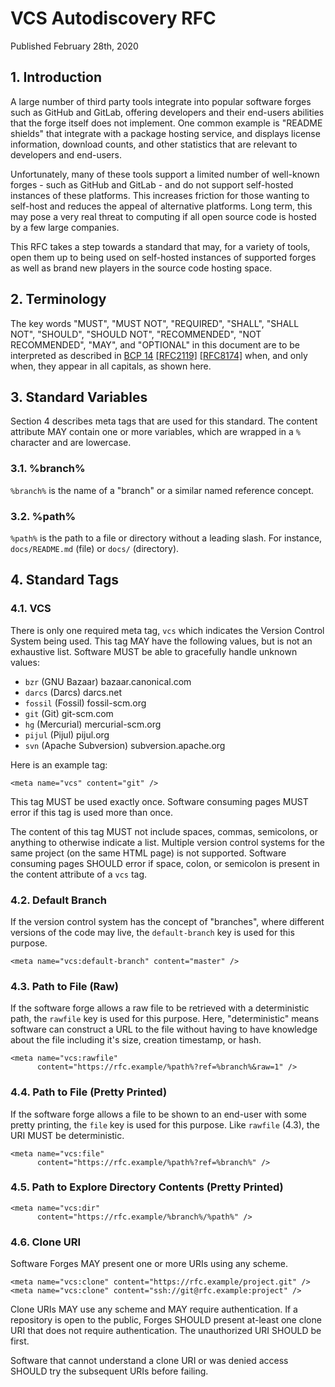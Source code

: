 # VCS Autodiscovery RFC

Published February 28th, 2020

## 1. Introduction

A large number of third party tools integrate into popular software forges such
as GitHub and GitLab, offering developers and their end-users abilities that
the forge itself does not implement. One common example is "README shields"
that integrate with a package hosting service, and displays license
information, download counts, and other statistics that are relevant to
developers and end-users.

Unfortunately, many of these tools support a limited number of well-known
forges - such as GitHub and GitLab - and do not support self-hosted instances
of these platforms. This increases friction for those wanting to self-host and
reduces the appeal of alternative platforms. Long term, this may pose a very
real threat to computing if all open source code is hosted by a few large
companies.

This RFC takes a step towards a standard that may, for a variety of tools, open
them up to being used on self-hosted instances of supported forges as well as
brand new players in the source code hosting space.

## 2. Terminology

The key words "MUST", "MUST NOT", "REQUIRED", "SHALL", "SHALL NOT", "SHOULD",
"SHOULD NOT", "RECOMMENDED", "NOT RECOMMENDED", "MAY", and "OPTIONAL" in this
document are to be interpreted as described in
[BCP 14](https://tools.ietf.org/html/bcp14)
[[RFC2119]](https://tools.ietf.org/html/rfc2119)
[[RFC8174]](https://tools.ietf.org/html/rfc8174)
when, and only when, they appear in all capitals, as shown here.

## 3. Standard Variables

Section 4 describes meta tags that are used for this standard. The content
attribute MAY contain one or more variables, which are wrapped in a `%`
character and are lowercase.

### 3.1. %branch%

`%branch%` is the name of a "branch" or a similar named reference concept.

### 3.2. %path%

`%path%` is the path to a file or directory without a leading slash. For
instance, `docs/README.md` (file) or `docs/` (directory).

## 4. Standard Tags

### 4.1. VCS

There is only one required meta tag, `vcs` which indicates the Version
Control System being used. This tag MAY have the following values, but is not
an exhaustive list. Software MUST be able to gracefully handle unknown values:

* `bzr`    (GNU Bazaar)        bazaar.canonical.com
* `darcs`  (Darcs)             darcs.net
* `fossil` (Fossil)            fossil-scm.org
* `git`    (Git)               git-scm.com
* `hg`     (Mercurial)         mercurial-scm.org
* `pijul`  (Pijul)             pijul.org
* `svn`    (Apache Subversion) subversion.apache.org

Here is an example tag:

    <meta name="vcs" content="git" />

This tag MUST be used exactly once. Software consuming pages MUST error if this
tag is used more than once.

The content of this tag MUST not include spaces, commas, semicolons, or
anything to otherwise indicate a list. Multiple version control systems for the
same project (on the same HTML page) is not supported. Software consuming pages
SHOULD error if space, colon, or semicolon is present in the content attribute
of a `vcs` tag.

### 4.2. Default Branch

If the version control system has the concept of "branches", where different
versions of the code may live, the `default-branch` key is used for this
purpose.

    <meta name="vcs:default-branch" content="master" />

### 4.3. Path to File (Raw)

If the software forge allows a raw file to be retrieved with a deterministic
path, the `rawfile` key is used for this purpose. Here, "deterministic"
means software can construct a URL to the file without having to have knowledge
about the file including it's size, creation timestamp, or hash.

    <meta name="vcs:rawfile"
          content="https://rfc.example/%path%?ref=%branch%&raw=1" />

### 4.4. Path to File (Pretty Printed)

If the software forge allows a file to be shown to an end-user with some pretty
printing, the `file` key is used for this purpose. Like `rawfile` (4.3), the
URI MUST be deterministic.

    <meta name="vcs:file"
          content="https://rfc.example/%path%?ref=%branch%" />

### 4.5. Path to Explore Directory Contents (Pretty Printed)

    <meta name="vcs:dir"
          content="https://rfc.example/%branch%/%path%" />

### 4.6. Clone URI

Software Forges MAY present one or more URIs using any scheme.

    <meta name="vcs:clone" content="https://rfc.example/project.git" />
    <meta name="vcs:clone" content="ssh://git@rfc.example:project" />

Clone URIs MAY use any scheme and MAY require authentication. If a repository
is open to the public, Forges SHOULD present at-least one clone URI that does
not require authentication. The unauthorized URI SHOULD be first.

Software that cannot understand a clone URI or was denied access SHOULD try the
subsequent URIs before failing.
